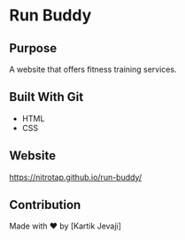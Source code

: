 # Run Buddy

## Purpose
A website that offers fitness training services.

## Built With Git 
* HTML
* CSS

## Website
https://nitrotap.github.io/run-buddy/

## Contribution
Made with ❤️ by [Kartik Jevaji]
